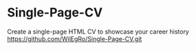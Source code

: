 # Single-Page-CV
Create a single-page HTML CV to showcase your career history
https://github.com/WilEgRo/Single-Page-CV.git
